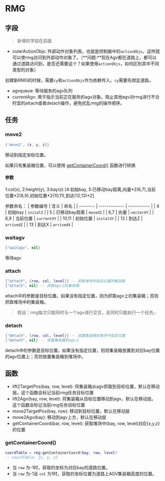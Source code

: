 # RMG
## 字段

> 新增的字段在前面

- outerActionObjs: 外部动作对象列表。也就是控制器中的`actionObjs`，这样就可以使rmg访问到外部动作对象了。（**问题:**现在Agv都在道路上，都可以通过道路访问到，是否还需要这个？如果使用`actionObjs`，如何区别其中不同类型的对象）

创建新RMG的时候，需要`cy`和`actionObjs`作为依赖传入。`cy`需要先绑定道路。

- agvqueue: 等待服务的agv队列
- currentAgv: 用于指示当前正在服务的agv对象。阻止其他agv对rmg进行不合时宜的attach或者detach操作，避免扰乱rmg的操作顺序。

## 任务
### move2
```lua
{'move2', {x, y, z}}
```
移动到指定坐标位置。

如果只有集装箱位置，可以使用 [getContainerCoord()]() 函数进行转换

#### 参数
1:col(x), 2:height(y), 3:bay(z)
[4:初始bay, 5:已移动bay距离,向量\*2(6,7),当前位置\*2(8,9),初始位置\*2(10,11),到达(12,13)\*2]

参数命名：
| 参数编号 | 含义          | 命名        |
| -------- | ------------- | ----------- |
| 4        | 初始bay       | `initalZ`   |
| 5        | 已移动bay距离 | `movedZ`    |
| 6,7      | 向量          | `vectorXY`  |
| 8,9      | 当前位置      | `currentXY` |
| 10,11    | 初始位置      | `initalXY`  |
| 12       | 到达Z         | `arrivedZ`  |
| 13       | 到达X         | `arrivedX`  |

### waitagv
```lua
{"waitagv", nil}
```
等待agv

### attach
```lua
{"attach", {row, col, level}} -- 抓取堆场中指定位置的集装箱
{"attach", nil} -- 抓取agv上的集装箱
```
attach中的参数是目标位置。如果没有指定位置，则为抓取agv上的集装箱；否则抓取堆场中的集装箱。
> 假设：rmg每次只能同时与一个agv进行交互，且同时只能执行一个任务。·

### detach
```lua
{"detach", {row, col, level}} -- 放置集装箱到堆场中指定位置
{"detach", nil} -- 放置集装箱到agv上
```
detach中的参数是目标位置。如果没有指定位置，则将集装箱放置到对应bay位置的agv位置上；否则放置集装箱到堆场中。

## 函数
- lift2TargetPos(bay, row, level): 将集装箱从agv抓取到目标位置，默认在移动层。这个函数会标记当前rmg任务目标位置
- lift2Agv(bay, row, level): 将集装箱从目标位置移动到agv，默认在移动层。这个函数会标记当前rmg任务目标位置
- move2TargetPos(bay, row): 移动到目标位置，默认在移动层
- move2Agv(bay): 移动到agv上方，默认在移动层
- getContainerCoord(bar, row, level): 获取堆场中(bay, row, level)对应{x,y,z}的位置

### getContainerCoord()
```lua
coordTable = rmg:getContainerCoord(bay, row, level)
-- coordTable: {x, y, z}
```

- 当 `row` 为-1时，获取的坐标为对应bay的道路位置。
- 当 `row` 为-1且 `col` 为1时，获取的坐标位置为道路上AGV集装箱高度的位置。